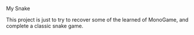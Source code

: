 My Snake

This project is just to try to recover some of the learned of MonoGame, and complete a classic snake game.